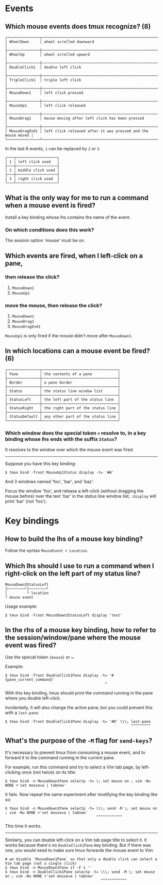 # Events
## Which mouse events does tmux recognize?  (8)

    ┌───────────────┬──────────────────────────────────────────────────────────────┐
    │ WheelDown     │ wheel scrolled downward                                      │
    ├───────────────┼──────────────────────────────────────────────────────────────┤
    │ WheelUp       │ wheel scrolled upward                                        │
    ├───────────────┼──────────────────────────────────────────────────────────────┤
    │ DoubleClick1  │ double left click                                            │
    ├───────────────┼──────────────────────────────────────────────────────────────┤
    │ TripleClick1  │ triple left click                                            │
    ├───────────────┼──────────────────────────────────────────────────────────────┤
    │ MouseDown1    │ left click pressed                                           │
    ├───────────────┼──────────────────────────────────────────────────────────────┤
    │ MouseUp1      │ left click released                                          │
    ├───────────────┼──────────────────────────────────────────────────────────────┤
    │ MouseDrag1    │ mouse moving after left click has been pressed               │
    ├───────────────┼──────────────────────────────────────────────────────────────┤
    │ MouseDragEnd1 │ left click released after it was pressed and the mouse moved │
    └───────────────┴──────────────────────────────────────────────────────────────┘

In the last 6 events, `1` can be replaced by `2` or `3`.

    ┌───┬───────────────────┐
    │ 1 │ left click used   │
    ├───┼───────────────────┤
    │ 2 │ middle click used │
    ├───┼───────────────────┤
    │ 3 │ right click used  │
    └───┴───────────────────┘

##
## What is the only way for me to run a command when a mouse event is fired?

Install a key binding whose lhs contains the name of the event.

### On which conditions does this work?

The session option 'mouse' must be on.

##
## Which events are fired, when I left-click on a pane,
### then release the click?

   1. `MouseDown1`
   2. `MouseUp1`

### move the mouse, then release the click?

   1. `MouseDown1`
   2. `MouseDrag1`
   3. `MouseDragEnd1`

`MouseUp1` is only fired if the mouse didn't move after `MouseDown1`.

##
## In which locations can a mouse event be fired?  (6)

    ┌───────────────┬───────────────────────────────────┐
    │ Pane          │ the contents of a pane            │
    ├───────────────┼───────────────────────────────────┤
    │ Border        │ a pane border                     │
    ├───────────────┼───────────────────────────────────┤
    │ Status        │ the status line window list       │
    ├───────────────┼───────────────────────────────────┤
    │ StatusLeft    │ the left part of the status line  │
    ├───────────────┼───────────────────────────────────┤
    │ StatusRight   │ the right part of the status line │
    ├───────────────┼───────────────────────────────────┤
    │ StatusDefault │ any other part of the status line │
    └───────────────┴───────────────────────────────────┘

### Which window does the special token `=` resolve to, in a key binding whose lhs ends with the suffix `Status`?

It resolves to the window over which the mouse event was fired.

---

Suppose you have this key binding:

    $ tmux bind -Troot MouseUp1Status display -t= '#W'

And 3 windows named 'foo', 'bar', and 'baz'.

Focus the  window 'foo', and  release a  left-click (without dragging  the mouse
before) over  the text  'bar' in  the status line  window list;  `:display` will
print 'bar' (not 'foo').

##
# Key bindings
## How to build the lhs of a mouse key binding?

Follow the syntax `MouseEvent + Location`.

## Which lhs should I use to run a command when I right-click on the left part of my status line?

    MouseDown3StatusLeft
    ├────────┘├────────┘
    │         └ location
    └ mouse event

Usage example:

    $ tmux bind -Troot MouseDown3StatusLeft display 'test'

## In the rhs of a mouse key binding, how to refer to the session/window/pane where the mouse event was fired?

Use the special token `{mouse}` or `=`.

Example:

    $ tmux bind -Troot DoubleClick1Pane display -t= '#{pane_current_command}'
                                                  ^

With this key binding,  tmux should print the command running  in the pane where
you double left-click.

Incidentally, it will also change the active pane; but you could prevent this with a `last-pane`:

    $ tmux bind -Troot DoubleClick1Pane display -t= '#D' \\\; last-pane
                                                              ^^^^^^^^^

##
## What's the purpose of the `-M` flag for `send-keys`?

It's necessary to prevent  tmux from consuming a mouse event,  and to forward it
to the command running in the current pane.

For example, run this command and try to select a Vim tab page, by left-clicking
once (not twice) on its title:

    $ tmux bind -n MouseDown1Pane selectp -t= \; set mouse on ; vim -Nu NONE +'set mouse=a | tabnew'

It fails.
Now repeat the same experiment after modifying the key binding like so:

    $ tmux bind -n MouseDown1Pane selectp -t= \\\; send -M \; set mouse on ; vim -Nu NONE +'set mouse=a | tabnew'
                                              ^^^^^^^^^^^^

This time it works.

---

Similarly, you can double left-click on a Vim tab page title to select it.
It works because there's no `DoubleClick1Pane` key binding.
But if there was one, you would need  to make sure tmux forwards the mouse event
to Vim:

    # we disable `MouseDown1Pane` so that only a double click can select a Vim tab page (not a single click)
    $ tmux bind -n MouseDown1Pane if -F 1 ''
    $ tmux bind -n DoubleClick1Pane selectp -t= \\\; send -M \; set mouse on ; vim -Nu NONE +'set mouse=a | tabnew'
                                                ^^^^^^^^^^^^


